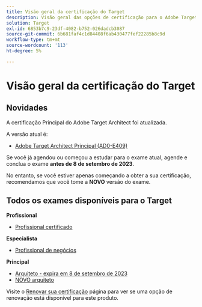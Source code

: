 ```yaml
---
title: Visão geral da certificação do Target
description: Visão geral das opções de certificação para o Adobe Target
solution: Target
exl-id: 6853b7c9-23df-4082-b752-026dadcb3087
source-git-commit: 6b681faf4c1d84408f6ab430477fef22285b8c9d
workflow-type: tm+mt
source-wordcount: '113'
ht-degree: 5%

---
```


# Visão geral da certificação do Target

## Novidades

A certificação Principal do Adobe Target Architect foi atualizada.

A versão atual é:

* [Adobe Target Architect Principal (AD0-E409)](/help/certifications/at/at-m-architect.md)

Se você já agendou ou começou a estudar para o exame atual, agende e conclua o exame **antes de 8 de setembro de 2023**.

No entanto, se você estiver apenas começando a obter a sua certificação, recomendamos que você tome a **NOVO** versão do exame.

## Todos os exames disponíveis para o Target

**Profissional**

* [Profissional certificado](/help/certifications/at/at-p-business.md) <!--AD0-E408-->

**Especialista**

* [Profissional de negócios](/help/certifications/at/at-e-business.md) <!--AD0-E406-->

**Principal**

* [Arquiteto - expira em 8 de setembro de 2023](/help/certifications/at/at-m-architect.md) <!--AD0-E407-->
* [NOVO arquiteto](/help/certifications/at/at-m-architect0623.md) <!--AD0-E409-->

Visite o [Renovar sua certificação](/help/certifications/renew.md) página para ver se uma opção de renovação está disponível para este produto.
